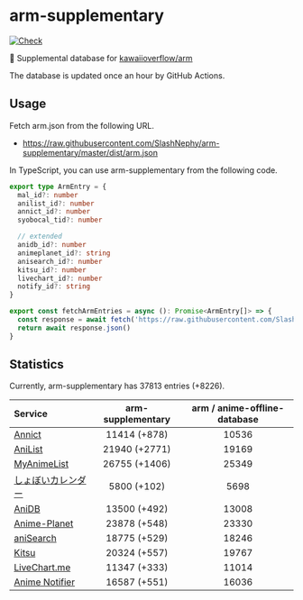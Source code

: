 # arm-supplementary

[![Check](https://github.com/SlashNephy/arm-supplementary/actions/workflows/check-node.yml/badge.svg)](https://github.com/SlashNephy/arm-supplementary/actions/workflows/check-node.yml)

💊 Supplemental database for [kawaiioverflow/arm](https://github.com/kawaiioverflow/arm)

The database is updated once an hour by GitHub Actions.

## Usage

Fetch arm.json from the following URL.

- https://raw.githubusercontent.com/SlashNephy/arm-supplementary/master/dist/arm.json

In TypeScript, you can use arm-supplementary from the following code.

```TypeScript
export type ArmEntry = {
  mal_id?: number
  anilist_id?: number
  annict_id?: number
  syobocal_tid?: number

  // extended
  anidb_id?: number
  animeplanet_id?: string
  anisearch_id?: number
  kitsu_id?: number
  livechart_id?: number
  notify_id?: string
}

export const fetchArmEntries = async (): Promise<ArmEntry[]> => {
  const response = await fetch('https://raw.githubusercontent.com/SlashNephy/arm-supplementary/master/dist/arm.json')
  return await response.json()
}
```

## Statistics

Currently, arm-supplementary has 37813 entries (+8226).

| Service                                     | arm-supplementary | arm / anime-offline-database |
| :------------------------------------------ | :---------------: | :--------------------------: |
| [Annict](https://annict.com)                |   11414 (+878)    |            10536             |
| [AniList](https://anilist.co)               |   21940 (+2771)   |            19169             |
| [MyAnimeList](https://myanimelist.net)      |   26755 (+1406)   |            25349             |
| [しょぼいカレンダー](https://cal.syoboi.jp) |    5800 (+102)    |             5698             |
| [AniDB](https://anidb.net)                  |   13500 (+492)    |            13008             |
| [Anime-Planet](https://anime-planet.com)    |   23878 (+548)    |            23330             |
| [aniSearch](https://anisearch.com)          |   18775 (+529)    |            18246             |
| [Kitsu](https://kitsu.io)                   |   20324 (+557)    |            19767             |
| [LiveChart.me](https://livechart.me)        |   11347 (+333)    |            11014             |
| [Anime Notifier](https://notify.moe)        |   16587 (+551)    |            16036             |
